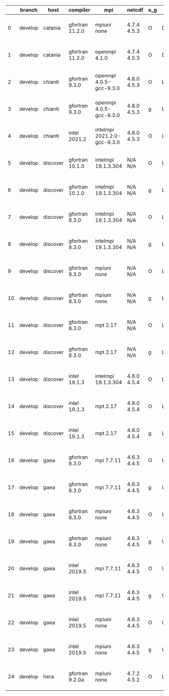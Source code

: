 |    | branch   | host     | compiler        | mpi                         | netcdf      | o_g   | os     | build   |   u_pass |   u_fail |   s_pass |   s_fail |   e_pass |   e_fail |   nuopc_pass |   nuopc_fail | artifacts_hash                                                                                                                                                        | modified                  |
|----|----------|----------|-----------------|-----------------------------|-------------|-------|--------|---------|----------|----------|----------|----------|----------|----------|--------------|--------------|-----------------------------------------------------------------------------------------------------------------------------------------------------------------------|---------------------------|
|  0 | develop  | catania  | gfortran 11.2.0 | mpiuni none                 | 4.7.4 4.5.3 | O     | Darwin | pass    |    12136 |        0 |        8 |        0 |       43 |        0 |            0 |           50 | [artifacts](https://github.com/esmf-org/esmf-test-artifacts/tree/d75e7714db7e9cb051dd26dc15f13dc3f967a0a5/develop/catania/gfortran/11.2.0/O/mpiuni/none)              | 2022-05-04 00:39:35 -0600 |
|  1 | develop  | catania  | gfortran 11.2.0 | openmpi 4.1.0               | 4.7.4 4.5.3 | O     | Darwin | pass    |    13508 |      154 |       41 |        8 |       80 |        0 |           45 |            5 | [artifacts](https://github.com/esmf-org/esmf-test-artifacts/tree/b7a21eb9e76cbadab3f719a402dd09baa45db8d9/develop/catania/gfortran/11.2.0/O/openmpi/4.1.0)            | 2022-05-04 00:06:26 -0600 |
|  2 | develop  | chianti  | gfortran 9.3.0  | openmpi 4.0.5-gcc-9.3.0     | 4.8.0 4.5.3 | O     | Linux  | pass    |    13662 |        0 |       49 |        0 |       80 |        0 |           50 |            0 | [artifacts](https://github.com/esmf-org/esmf-test-artifacts/tree/8dbb949ba73a21b2c7477568861dd05d177791b4/develop/chianti/gfortran/9.3.0/O/openmpi/4.0.5-gcc-9.3.0)   | 2022-05-04 01:53:54 -0400 |
|  3 | develop  | chianti  | gfortran 9.3.0  | openmpi 4.0.5-gcc-9.3.0     | 4.8.0 4.5.3 | g     | Linux  | pass    |    13662 |        0 |       49 |        0 |       80 |        0 |           50 |            0 | [artifacts](https://github.com/esmf-org/esmf-test-artifacts/tree/b9df960a510f92dbf843e9bf9aeba079a06dd446/develop/chianti/gfortran/9.3.0/g/openmpi/4.0.5-gcc-9.3.0)   | 2022-05-04 02:49:42 -0400 |
|  4 | develop  | chianti  | intel 2021.2    | intelmpi 2021.2.0-gcc-9.3.0 | 4.8.0 4.5.3 | O     | Linux  | pass    |    13662 |        0 |       49 |        0 |       80 |        0 |           50 |            0 | [artifacts](https://github.com/esmf-org/esmf-test-artifacts/tree/ebf73c2351b97493823a208df0108ba2ce11e953/develop/chianti/intel/2021.2/O/intelmpi/2021.2.0-gcc-9.3.0) | 2022-05-04 02:24:45 -0400 |
|  5 | develop  | discover | gfortran 10.1.0 | intelmpi 19.1.3.304         | N/A N/A     | O     | Linux  | pass    |    13647 |       15 |       49 |        0 |       80 |        0 |           50 |            0 | [artifacts](https://github.com/esmf-org/esmf-test-artifacts/tree/90a1584cfd19036842d82d3a18cf4725ef2266f1/develop/discover/gfortran/10.1.0/O/intelmpi/19.1.3.304)     | 2022-05-04 02:42:06 -0400 |
|  6 | develop  | discover | gfortran 10.1.0 | intelmpi 19.1.3.304         | N/A N/A     | g     | Linux  | pass    |    13647 |       15 |       49 |        0 |       80 |        0 |           50 |            0 | [artifacts](https://github.com/esmf-org/esmf-test-artifacts/tree/d399c85f4e3077cff34fc7ae4870442690cc3ee7/develop/discover/gfortran/10.1.0/g/intelmpi/19.1.3.304)     | 2022-05-04 03:12:51 -0400 |
|  7 | develop  | discover | gfortran 8.3.0  | intelmpi 19.1.3.304         | N/A N/A     | O     | Linux  | pass    |    13647 |       15 |       49 |        0 |       80 |        0 |           50 |            0 | [artifacts](https://github.com/esmf-org/esmf-test-artifacts/tree/14ab6b0a73fd03000d796fb948fcc74b97136b2e/develop/discover/gfortran/8.3.0/O/intelmpi/19.1.3.304)      | 2022-05-04 02:25:20 -0400 |
|  8 | develop  | discover | gfortran 8.3.0  | intelmpi 19.1.3.304         | N/A N/A     | g     | Linux  | pass    |    13647 |       15 |       49 |        0 |       80 |        0 |           50 |            0 | [artifacts](https://github.com/esmf-org/esmf-test-artifacts/tree/4ca86e90165b7e0eecd6d14990f6a13877a9575c/develop/discover/gfortran/8.3.0/g/intelmpi/19.1.3.304)      | 2022-05-04 03:14:11 -0400 |
|  9 | develop  | discover | gfortran 8.3.0  | mpiuni none                 | N/A N/A     | O     | Linux  | pass    |    12136 |        0 |        8 |        0 |       43 |        0 |            0 |           50 | [artifacts](https://github.com/esmf-org/esmf-test-artifacts/tree/e1d8fd847cc7ef13bb6aef05973dd58ac2f813c8/develop/discover/gfortran/8.3.0/O/mpiuni/none)              | 2022-05-04 02:26:11 -0400 |
| 10 | develop  | discover | gfortran 8.3.0  | mpiuni none                 | N/A N/A     | g     | Linux  | pass    |    12136 |        0 |        8 |        0 |       43 |        0 |            0 |           50 | [artifacts](https://github.com/esmf-org/esmf-test-artifacts/tree/dc68ddfb53578d50c06fbc245075304439320076/develop/discover/gfortran/8.3.0/g/mpiuni/none)              | 2022-05-04 03:05:43 -0400 |
| 11 | develop  | discover | gfortran 8.3.0  | mpt 2.17                    | N/A N/A     | O     | Linux  | pass    |    13662 |        0 |       49 |        0 |       80 |        0 |           46 |            4 | [artifacts](https://github.com/esmf-org/esmf-test-artifacts/tree/e7f9e50dfbcad1b4e32348939a6bf2cbf085f63c/develop/discover/gfortran/8.3.0/O/mpt/2.17)                 | 2022-05-04 02:28:22 -0400 |
| 12 | develop  | discover | gfortran 8.3.0  | mpt 2.17                    | N/A N/A     | g     | Linux  | pass    |    13662 |        0 |       49 |        0 |       80 |        0 |           46 |            4 | [artifacts](https://github.com/esmf-org/esmf-test-artifacts/tree/539c9a07ec92bfdf29a9ca77f0627ecfcd632f2f/develop/discover/gfortran/8.3.0/g/mpt/2.17)                 | 2022-05-04 03:06:07 -0400 |
| 13 | develop  | discover | intel 19.1.3    | intelmpi 19.1.3.304         | 4.8.0 4.5.4 | O     | Linux  | pass    |    13662 |        0 |       49 |        0 |       80 |        0 |           50 |            0 | [artifacts](https://github.com/esmf-org/esmf-test-artifacts/tree/2d2cf37780c90f644780b19346f6aec97b125509/develop/discover/intel/19.1.3/O/intelmpi/19.1.3.304)        | 2022-05-04 02:33:50 -0400 |
| 14 | develop  | discover | intel 19.1.3    | mpt 2.17                    | 4.8.0 4.5.4 | O     | Linux  | pass    |    13662 |        0 |       49 |        0 |       80 |        0 |            0 |           50 | [artifacts](https://github.com/esmf-org/esmf-test-artifacts/tree/5f7983a62d0f9d1d9ba19602dfc9b4f6bc5a0ff9/develop/discover/intel/19.1.3/O/mpt/2.17)                   | 2022-05-04 02:24:17 -0400 |
| 15 | develop  | discover | intel 19.1.3    | mpt 2.17                    | 4.8.0 4.5.4 | g     | Linux  | pass    |    13662 |        0 |       49 |        0 |       80 |        0 |            0 |           50 | [artifacts](https://github.com/esmf-org/esmf-test-artifacts/tree/33fcbe9a244948cf59adeb16e4155f28fc919893/develop/discover/intel/19.1.3/g/mpt/2.17)                   | 2022-05-04 03:12:15 -0400 |
| 16 | develop  | gaea     | gfortran 8.3.0  | mpi 7.7.11                  | 4.6.3 4.4.5 | O     | Unicos | pass    |    13661 |        1 |       49 |        0 |       80 |        0 |           47 |            3 | [artifacts](https://github.com/esmf-org/esmf-test-artifacts/tree/0c02404ac6ccf25672bf307cf2488a5f1b885332/develop/gaea/gfortran/8.3.0/O/mpi/7.7.11)                   | 2022-05-04 01:54:59 -0400 |
| 17 | develop  | gaea     | gfortran 8.3.0  | mpi 7.7.11                  | 4.6.3 4.4.5 | g     | Unicos | pass    |    13661 |        1 |       49 |        0 |       80 |        0 |           47 |            3 | [artifacts](https://github.com/esmf-org/esmf-test-artifacts/tree/3a789906e1c56d949b54f9e2070212b5e933e6de/develop/gaea/gfortran/8.3.0/g/mpi/7.7.11)                   | 2022-05-04 02:23:52 -0400 |
| 18 | develop  | gaea     | gfortran 8.3.0  | mpiuni none                 | 4.6.3 4.4.5 | O     | Unicos | pass    |    12136 |        0 |        8 |        0 |       43 |        0 |            0 |           50 | [artifacts](https://github.com/esmf-org/esmf-test-artifacts/tree/f9bb799e039f461a100f65b06ee793f11007a026/develop/gaea/gfortran/8.3.0/O/mpiuni/none)                  | 2022-05-04 01:37:37 -0400 |
| 19 | develop  | gaea     | gfortran 8.3.0  | mpiuni none                 | 4.6.3 4.4.5 | g     | Unicos | pass    |    12136 |        0 |        8 |        0 |       43 |        0 |            0 |           50 | [artifacts](https://github.com/esmf-org/esmf-test-artifacts/tree/8e3d2f8af5a58b342a1f96e9084944d4ddc6f5cd/develop/gaea/gfortran/8.3.0/g/mpiuni/none)                  | 2022-05-04 02:07:02 -0400 |
| 20 | develop  | gaea     | intel 2019.5    | mpi 7.7.11                  | 4.6.3 4.4.5 | O     | Unicos | pass    |    13647 |       15 |       49 |        0 |       80 |        0 |           47 |            3 | [artifacts](https://github.com/esmf-org/esmf-test-artifacts/tree/e015d99a5055c40db129958bd1125a2c728fd1ad/develop/gaea/intel/2019.5/O/mpi/7.7.11)                     | 2022-05-04 01:31:23 -0400 |
| 21 | develop  | gaea     | intel 2019.5    | mpi 7.7.11                  | 4.6.3 4.4.5 | g     | Unicos | pass    |    13647 |       15 |       49 |        0 |       80 |        0 |           47 |            3 | [artifacts](https://github.com/esmf-org/esmf-test-artifacts/tree/8e93b0198c72c0ee6b94d627db3844dd64b864cd/develop/gaea/intel/2019.5/g/mpi/7.7.11)                     | 2022-05-04 01:49:16 -0400 |
| 22 | develop  | gaea     | intel 2019.5    | mpiuni none                 | 4.6.3 4.4.5 | O     | Unicos | pass    |    12121 |       15 |        8 |        0 |       43 |        0 |            0 |           50 | [artifacts](https://github.com/esmf-org/esmf-test-artifacts/tree/0848fe0368f465397aa3b967d33f8e8569843b18/develop/gaea/intel/2019.5/O/mpiuni/none)                    | 2022-05-04 01:17:39 -0400 |
| 23 | develop  | gaea     | intel 2019.5    | mpiuni none                 | 4.6.3 4.4.5 | g     | Unicos | pass    |    12121 |       15 |        8 |        0 |       43 |        0 |            0 |           50 | [artifacts](https://github.com/esmf-org/esmf-test-artifacts/tree/c911124f5d1f3b612c1d52beab2572f987f92e41/develop/gaea/intel/2019.5/g/mpiuni/none)                    | 2022-05-04 01:28:11 -0400 |
| 24 | develop  | hera     | gfortran 9.2.0a | mpiuni none                 | 4.7.2 4.5.2 | O     | Linux  | pass    |    12136 |        0 |        8 |        0 |       43 |        0 |            0 |           50 | [artifacts](https://github.com/esmf-org/esmf-test-artifacts/tree/892d225da680c4bf86c9973777de2629d9b2c575/develop/hera/gfortran/9.2.0a/O/mpiuni/none)                 | 2022-05-04 06:17:13 +0000 |